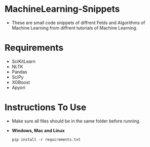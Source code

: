 # MachineLearning-Snippets

- These are small code snippets of diffrent Felds and Algorithms of Machine Learning from diffrent tutorials of Machine Learning.

# Requirements

- SciKitLearn
- NLTK
- Pandas
- SciPy
- XGBoost
- Apyori

# Instructions To Use

- Make sure all files should be in the same folder before running.

- **Windows, Mac and Linux**
  ```
  pip install -r requirements.txt
  ```
